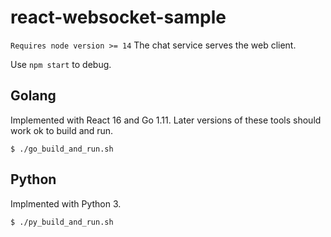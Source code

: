# react-websocket-sample
`Requires node version >= 14`
The chat service serves the web client.

Use `npm start` to debug.

## Golang
Implemented with React 16 and Go 1.11. Later versions of these tools should work ok to build and run.
```
$ ./go_build_and_run.sh
```

## Python
Implmented with Python 3.
```
$ ./py_build_and_run.sh
```
